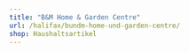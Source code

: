 ```yaml
---
title: "B&M Home & Garden Centre"
url: /halifax/bundm-home-und-garden-centre/
shop: Haushaltsartikel
---
```


